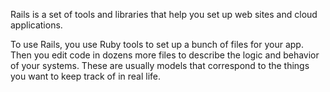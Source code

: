 Rails is a set of tools and libraries that help you set up web sites and cloud applications.

To use Rails, you use Ruby tools to set up a bunch of files for your app.  Then you edit code in dozens more files to describe the logic and behavior of your systems.  These are usually models that correspond to the things you want to keep track of in real life.